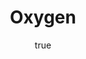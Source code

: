 ---
title: "Oxygen"
bookCover: "/assets/book-covers/oxygen.jpg"
slug: "oxygen"
bookAuthor: "Nick Lane"
rating: 10
done: false
tags: []
detailedNotes: false
amazonLink: ""
author:
  name: Rico Trebeljahr
  picture: "/assets/blog/profile.jpeg"
---